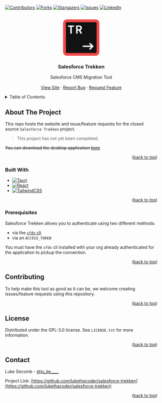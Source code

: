 <a name="readme-top"></a>

<!-- PROJECT SHIELDS -->
<!--
*** I'm using markdown "reference style" links for readability.
*** Reference links are enclosed in brackets [ ] instead of parentheses ( ).
*** See the bottom of this document for the declaration of the reference variables
*** for contributors-url, forks-url, etc. This is an optional, concise syntax you may use.
*** https://www.markdownguide.org/basic-syntax/#reference-style-links
-->
[![Contributors][contributors-shield]][contributors-url]
[![Forks][forks-shield]][forks-url]
[![Stargazers][stars-shield]][stars-url]
[![Issues][issues-shield]][issues-url]
[![LinkedIn][linkedin-shield]][linkedin-url]

<!-- PROJECT LOGO -->
<br />
<div align="center">
  <a href="https://github.com/lukethacoder/salesforce-trekken">
    <img src="./docs/logo.png" alt="Logo" width="120" height="120">
  </a>

<h3 align="center">Salesforce Trekken</h3>

  <p align="center">
    Salesforce CMS Migration Tool
    <br />
    <br />
    <a href="https://sf-trekken.lukesecomb.digital">View Site</a>
    ·
    <a href="https://github.com/lukethacoder/salesforce-trekken/issues">Report Bug</a>
    ·
    <a href="https://github.com/lukethacoder/salesforce-trekken/issues">Request Feature</a>
  </p>
</div>

<!-- TABLE OF CONTENTS -->
<details>
  <summary>Table of Contents</summary>
  <ol>
    <li>
      <a href="#about-the-project">About The Project</a>
      <ul>
        <li><a href="#built-with">Built With</a></li>
      </ul>
    </li>
    <li><a href="#prerequisites">Prerequisites</a></li>
    <!-- <li><a href="#usage">Usage</a></li> -->
    <!-- <li><a href="#roadmap">Roadmap</a></li> -->
    <li><a href="#contributing">Contributing</a></li>
    <li><a href="#license">License</a></li>
    <li><a href="#contact">Contact</a></li>
    <!-- <li><a href="#acknowledgments">Acknowledgments</a></li> -->
  </ol>
</details>



<!-- ABOUT THE PROJECT -->
## About The Project

<!-- [![Product Name Screen Shot][product-screenshot]](https://example.com) -->

This repo hosts the website and issue/feature requests for the closed source `Salesforce Trekken` project.

> This project has not yet been completed.

~~You can download the desktop application [here](https://lukesecomb.digital)~~

<p align="right">(<a href="#readme-top">back to top</a>)</p>



### Built With

- [![Tauri][Tauri]][Tauri-url]
- [![React][React.js]][React-url]
- [![TailwindCSS][tailwindcss]][tailwindcss-url]

<p align="right">(<a href="#readme-top">back to top</a>)</p>

### Prerequisites

Salesforce Trekken allows you to authenticate using two different methods:
- via the [`sfdx` cli](https://developer.salesforce.com/docs/atlas.en-us.sfdx_setup.meta/sfdx_setup/sfdx_setup_install_cli.htm)
- via an `ACCESS_TOKEN`

You must have the `sfdx` cli installed with your org already authenticated for the application to pickup the connection.

<p align="right">(<a href="#readme-top">back to top</a>)</p>



<!-- USAGE EXAMPLES -->
<!-- ## Usage

Use this space to show useful examples of how a project can be used. Additional screenshots, code examples and demos work well in this space. You may also link to more resources.

_For more examples, please refer to the [Documentation](https://example.com)_

<p align="right">(<a href="#readme-top">back to top</a>)</p> -->



<!-- ROADMAP -->
<!-- ## Roadmap

- [ ] Feature 1
- [ ] Feature 2
- [ ] Feature 3
    - [ ] Nested Feature

See the [open issues](https://github.com/lukethacoder/salesforce-trekken/issues) for a full list of proposed features (and known issues).

<p align="right">(<a href="#readme-top">back to top</a>)</p> -->



<!-- CONTRIBUTING -->
## Contributing

To help make this tool as good as it can be, we welcome creating issues/feature requests using this repository.


<p align="right">(<a href="#readme-top">back to top</a>)</p>


<!-- LICENSE -->
## License

Distributed under the GPL-3.0 license. See `LICENSE.txt` for more information.

<p align="right">(<a href="#readme-top">back to top</a>)</p>


<!-- CONTACT -->
## Contact

Luke Secomb - [@lu_ke____](https://twitter.com/lu_ke____)

Project Link: [https://github.com/lukethacoder/salesforce-trekken](https://github.com/lukethacoder/salesforce-trekken)

<p align="right">(<a href="#readme-top">back to top</a>)</p>



<!-- ACKNOWLEDGMENTS -->
<!-- ## Acknowledgments

* []()
* []()
* []()

<p align="right">(<a href="#readme-top">back to top</a>)</p> -->



<!-- MARKDOWN LINKS & IMAGES -->
<!-- https://www.markdownguide.org/basic-syntax/#reference-style-links -->
[contributors-shield]: https://img.shields.io/github/contributors/lukethacoder/salesforce-trekken.svg?style=for-the-badge
[contributors-url]: https://github.com/lukethacoder/salesforce-trekken/graphs/contributors
[forks-shield]: https://img.shields.io/github/forks/lukethacoder/salesforce-trekken.svg?style=for-the-badge
[forks-url]: https://github.com/lukethacoder/salesforce-trekken/network/members
[stars-shield]: https://img.shields.io/github/stars/lukethacoder/salesforce-trekken.svg?style=for-the-badge
[stars-url]: https://github.com/lukethacoder/salesforce-trekken/stargazers
[issues-shield]: https://img.shields.io/github/issues/lukethacoder/salesforce-trekken.svg?style=for-the-badge
[issues-url]: https://github.com/lukethacoder/salesforce-trekken/issues
[linkedin-shield]: https://img.shields.io/badge/-LinkedIn-black.svg?style=for-the-badge&logo=linkedin&colorB=0A66C2
[linkedin-url]: https://linkedin.com/in/luke-secomb/
[product-screenshot]: docs/screenshot.png
[Tauri-url]: https://tauri.app/
[Tauri]: https://img.shields.io/badge/tauri-242526?style=for-the-badge&logo=tauri
[React.js]: https://img.shields.io/badge/React-20232A?style=for-the-badge&logo=react&logoColor=61DAFB
[React-url]: https://reactjs.org/
[tailwindcss]: https://img.shields.io/badge/TailwindCSS-0f172a?style=for-the-badge&logo=tailwindcss&logoColor=38bdf8
[tailwindcss-url]: https://tailwindcss.com/